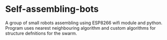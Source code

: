 # Self-assembling-bots
A group of small robots assembling using ESP8266 wifi module and python.
Program uses nearest neighbouring algorithm and custom algorithms for structure defnitions for the swarm.
